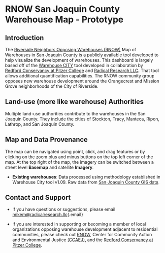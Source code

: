 # RNOW San Joaquin County Warehouse Map - Prototype

## Introduction

The [Riverside Neighbors Opposing Warehouses (RNOW)](https://sites.google.com/view/rivnow/) Map of Warehouses in San Joaquin County is a publicly available tool developed to help visualize the development of warehouses. This dashboard is largely based off of the [Warehouse CITY](https://radicalresearch.shinyapps.io/WarehouseCITY/) tool developed in collaboration by [Redford Conservancy at Pitzer College](https://www.pitzer.edu/redfordconservancy/) and [Radical Research LLC](http://radicalresearch.llc). That tool allows additional quantification capabilities. The RNOW community group opposes new warehouse development around the Orangecrest and Mission Grove neighborhoods of the City of Riverside. 

## Land-use (more like warehouse) Authorities

Multiple land-use authorities contribute to the warehouses in the San Joaquin County. They include the cities of Stockton, Tracy, Manteca, Ripon, Lathrop, and San Joaquin County.  

## Map and Data Provenance

The map can be navigated using point, click, and drag features or by clicking on the zoom plus and minus buttons on the top left corner of the map. At the top right of the map, the imagery can be switched between a street level **Basemap** and satellite **Imagery**. 

-   **Existing warehouses**: Data processed using methodology established in Warehouse City tool v1.09. Raw data from [San Joaquin County GIS data](https://sjmap.org/GISDataDownload.htm).


## Contact and Support

-   If you have questions or suggestions, please email [mikem@radicalresearch.llc](mailto:mikem@radicalresearch.llc){.email}

-   If you are interested in supporting or becoming a member of local organizations opposing warehouse development adjacent to residential communities, please check out [RNOW](https://tinyurl.com/RIVNOW), Center for Community Action and Environmental Justice [(CCAEJ)](https://www.ccaej.org/), and the [Redford Conservancy at Pitzer College](https://www.pitzer.edu/redfordconservancy/).
